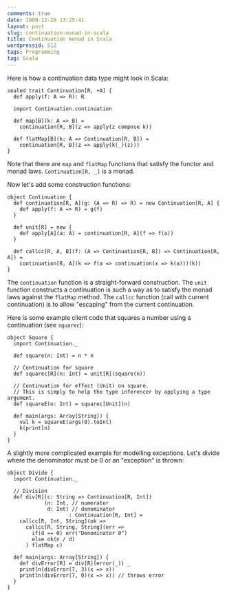 ```yaml
---
comments: true
date: 2008-12-28 13:25:41
layout: post
slug: continuation-monad-in-scala
title: Continuation monad in Scala
wordpressid: 512
tags: Programming
tag: Scala
---
```


Here is how a continuation data type might look in Scala:


    
~~~{.Scala}
sealed trait Continuation[R, +A] {
  def apply(f: A => R): R

  import Continuation.continuation

  def map[B](k: A => B) =
    continuation[R, B](z => apply(z compose k))

  def flatMap[B](k: A => Continuation[R, B]) =
    continuation[R, B](z => apply(k(_)(z)))
}
~~~



Note that there are `map` and `flatMap` functions that satisfy the functor and monad laws. `Continuation[R, _]` is a monad.

Now let's add some construction functions:


    
    
~~~{.Scala}
object Continuation {
  def continuation[R, A](g: (A => R) => R) = new Continuation[R, A] {
    def apply(f: A => R) = g(f)
  }

  def unit[R] = new {
    def apply[A](a: A) = continuation[R, A](f => f(a))
  }

  def callcc[R, A, B](f: (A => Continuation[R, B]) => Continuation[R, A]) =
    continuation[R, A](k => f(a => continuation(x => k(a)))(k))
}
~~~



The `continuation` function is a straight-forward construction. The `unit` function constructs a continuation is such a way as to satisfy the monad laws against the `flatMap` method. The `callcc` function (call with current continuation) is to allow "escaping" from the current continuation.

Here is some example client code that squares a number using a continuation (see `squarec`):

    
~~~{.Scala}
object Square {
  import Continuation._

  def square(n: Int) = n * n

  // Continuation for square
  def squarec[R](n: Int) = unit[R](square(n))

  // Continuation for effect (Unit) on square.
  // This is simply to help the type inferencer by applying a type argument.
  def squareE(n: Int) = squarec[Unit](n)

  def main(args: Array[String]) {
    val k = squareE(args(0).toInt)
    k(println)
  }
}
~~~



A slightly more complicated example for modelling exceptions. Let's divide where the denominator must be 0 or an "exception" is thrown:


    
~~~{.Scala}
object Divide {
  import Continuation._

  // Division
  def div[R](c: String => Continuation[R, Int])
            (n: Int, // numerator
             d: Int) // denominator
                    : Continuation[R, Int] =
    callcc[R, Int, String](ok =>
      callcc[R, String, String](err =>
        if(d == 0) err("Denominator 0")
        else ok(n / d)
      ) flatMap c)

  def main(args: Array[String]) {
    def divError[R] = div[R](error(_)) _
    println(divError(7, 3)(x => x))
    println(divError(7, 0)(x => x)) // throws error
  }
}
~~~



